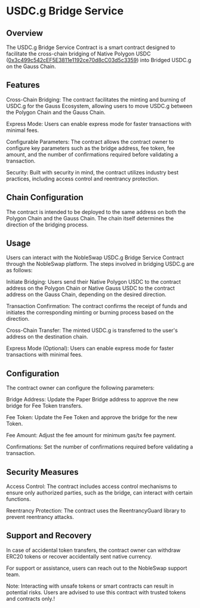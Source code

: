 # USDC.g Bridge Service

## Overview
The USDC.g Bridge Service Contract is a smart contract designed to facilitate the cross-chain bridging of Native Polygon USDC (<a href="https://polygonscan.com/token/0x3c499c542cef5e3811e1192ce70d8cc03d5c3359" target="_blank">0x3c499c542cEF5E3811e1192ce70d8cC03d5c3359</a>) into Bridged USDC.g on the Gauss Chain. 

## Features
Cross-Chain Bridging: The contract facilitates the minting and burning of USDC.g for the Gauss Ecosystem, allowing users to move USDC.g between the Polygon Chain and the Gauss Chain.

Express Mode: Users can enable express mode for faster transactions with minimal fees.

Configurable Parameters: The contract allows the contract owner to configure key parameters such as the bridge address, fee token, fee amount, and the number of confirmations required before validating a transaction.

Security: Built with security in mind, the contract utilizes industry best practices, including access control and reentrancy protection.

## Chain Configuration
The contract is intended to be deployed to the same address on both the Polygon Chain and the Gauss Chain. The chain itself determines the direction of the bridging process.

## Usage
Users can interact with the NobleSwap USDC.g Bridge Service Contract through the NobleSwap platform. The steps involved in bridging USDC.g are as follows:

Initiate Bridging: Users send their Native Polygon USDC to the contract address on the Polygon Chain or Native Gauss USDC to the contract address on the Gauss Chain, depending on the desired direction.

Transaction Confirmation: The contract confirms the receipt of funds and initiates the corresponding minting or burning process based on the direction.

Cross-Chain Transfer: The minted USDC.g is transferred to the user's address on the destination chain.

Express Mode (Optional): Users can enable express mode for faster transactions with minimal fees.

## Configuration
The contract owner can configure the following parameters:

Bridge Address: Update the Paper Bridge address to approve the new bridge for Fee Token transfers.

Fee Token: Update the Fee Token and approve the bridge for the new Token.

Fee Amount: Adjust the fee amount for minimum gas/tx fee payment.

Confirmations: Set the number of confirmations required before validating a transaction.

## Security Measures
Access Control: The contract includes access control mechanisms to ensure only authorized parties, such as the bridge, can interact with certain functions.

Reentrancy Protection: The contract uses the ReentrancyGuard library to prevent reentrancy attacks.

## Support and Recovery
In case of accidental token transfers, the contract owner can withdraw ERC20 tokens or recover accidentally sent native currency.

For support or assistance, users can reach out to the NobleSwap support team.

Note: Interacting with unsafe tokens or smart contracts can result in potential risks. Users are advised to use this contract with trusted tokens and contracts only.!